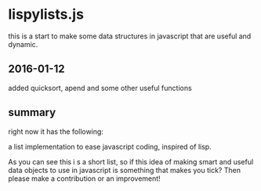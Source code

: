 # lispylists.js

this is a start to make some data structures in javascript that are 
useful and dynamic.

## 2016-01-12

added quicksort, apend and some other useful functions

## summary
right now it has the following:
 
a list implementation to ease javascript coding, inspired of lisp.

As you can see this i s a short list, so if this idea of making smart and useful
data objects to use in javascript is something that makes you tick? 
Then please make a contribution or an improvement!
  
